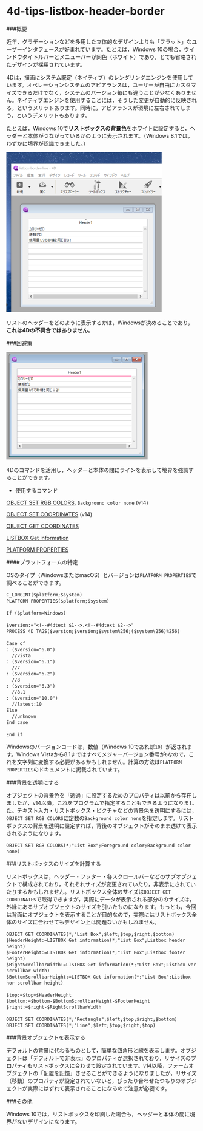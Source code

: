 # 4d-tips-listbox-header-border

###概要

近年，グラデーションなどを多用した立体的なデザインよりも「フラット」なユーザーインタフェースが好まれています。たとえば，Windows 10の場合，ウインドウタイトルバーとメニューバーが同色（ホワイト）であり，とても省略されたデザインが採用されています。

4Dは，描画にシステム既定（ネイティブ）のレンダリングエンジンを使用しています。オペレーションシステムのアピアランスは，ユーザーが自由にカスタマイズできるだけでなく，システムのバージョン毎にも違うことが少なくありません。ネイティブエンジンを使用することには，そうした変更が自動的に反映される，というメリットあります。同時に，アピアランスが環境に左右されてしまう，というデメリットもあります。

たとえば，Windows 10で**リストボックスの背景色**をホワイトに設定すると，ヘッダーと本体がつながっているかのように表示されます。（Windows 8.1では，わずかに境界が認識できました。）

![](https://github.com/4D-JP/4d-tips-listbox-header-border/blob/master/screenshot.png)

リストのヘッダーをどのように表示するかは，Windowsが決めることであり，**これは4Dの不具合ではありません**。

###回避策

![](https://github.com/4D-JP/4d-tips-listbox-header-border/blob/master/result.png)

4Dのコマンドを活用し，ヘッダーと本体の間にラインを表示して境界を強調することができます。

* 使用するコマンド

[OBJECT SET RGB COLORS](http://doc.4d.com/4dv15r/help/command/ja/page628.html), ``Background color none`` (v14) 

[OBJECT SET COORDINATES](http://doc.4d.com/4dv15r/help/command/ja/page1248.html) (v14)

[OBJECT GET COORDINATES](http://doc.4d.com/4dv15r/help/command/ja/page663.html)

[LISTBOX Get information](http://doc.4d.com/4dv15r/help/command/ja/page917.html)

[PLATFORM PROPERTIES](http://doc.4d.com/4dv15r/help/command/ja/page365.html)

####プラットフォームの特定

OSのタイプ（WindowsまたはmacOS）とバージョンは``PLATFORM PROPERTIES``で調べることができます。

```
C_LONGINT($platform;$system)
PLATFORM PROPERTIES($platform;$system)

If ($platform=Windows)

$version:="<!--#4dtext $1-->.<!--#4dtext $2-->"
PROCESS 4D TAGS($version;$version;$system%256;($system\256)%256)

Case of 
: ($version="6.0")
  //vista
: ($version="6.1")
  //7
: ($version="6.2")
  //8
: ($version="6.3")
  //8.1
: ($version="10.0")
  //latest:10
Else 
  //unknown
End case 

End if 
```

Windowsのバージョンコードは，数値（Windows 10であれば``10``）が返されます。Windows Vistaから8.1まではすべてメジャーバージョン番号が``6``なので，これを文字列に変換する必要があるかもしれません。計算の方法は``PLATFORM PROPERTIES``のドキュメントに掲載されています。

###背景を透明にする

オブジェクトの背景色を「透過」に設定するためのプロパティは以前から存在しましたが，v14以降，これをプログラムで指定することもできるようになりました。テキスト入力・リストボックス・ピクチャなどの背景色を透明にするには，``OBJECT SET RGB COLORS``に定数の``Background color none``を指定します。リストボックスの背景を透明に設定すれば，背後のオブジェクトがそのまま透けて表示されるようになります。

```
OBJECT SET RGB COLORS(*;"List Box";Foreground color;Background color none)
```

###リストボックスのサイズを計算する

リストボックスは，ヘッダー・フッター・各スクロールバーなどのサブオブジェクトで構成されており，それぞれサイズが変更されていたり，非表示にされていたりするかもしれません。リストボックス全体のサイズは``OBJECT GET COORDINATES``で取得できますが，実際にデータが表示される部分ののサイズは，外縁にあるサブオブジェクトのサイズを引いたものになります。もっとも，今回は背面にオブジェクトを表示することが目的なので，実際にはリストボックス全体のサイズに合わせてもデザイン上は問題ないかもしれません。

```
OBJECT GET COORDINATES(*;"List Box";$left;$top;$right;$bottom)
$HeaderHeight:=LISTBOX Get information(*;"List Box";Listbox header height)
$FooterHeight:=LISTBOX Get information(*;"List Box";Listbox footer height)
$RightScrollbarWidth:=LISTBOX Get information(*;"List Box";Listbox ver scrollbar width)
$BottomScrollbarHeight:=LISTBOX Get information(*;"List Box";Listbox hor scrollbar height)

$top:=$top+$HeaderHeight
$bottom:=$bottom-$BottomScrollbarHeight-$FooterHeight
$right:=$right-$RightScrollbarWidth

OBJECT SET COORDINATES(*;"Rectangle";$left;$top;$right;$bottom)
OBJECT SET COORDINATES(*;"Line";$left;$top;$right;$top)
```

###背景オブジェクトを表示する

デフォルトの背景に代わるものとして，簡単な四角形と線を表示します。オブジェクトは「デフォルトで非表示」のプロパティが選択されており，リサイズのプロパティもリストボックスに合わせて設定されています。v14以降，フォームオブジェクトの「配置を記憶」させることができるようになりましたが，リサイズ（移動）のプロパティが設定されていないと，ぴったり合わせたつもりのオブジェクトが実際にはずれて表示されることになるので注意が必要です。

###その他

Windows 10では，リストボックスを印刷した場合も，ヘッダーと本体の間に境界がないデザインになります。
